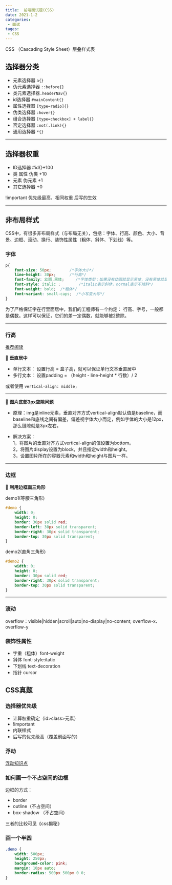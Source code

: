 ```yaml
---
title:  前端面试题(CSS)
date: 2021-1-2
categories: 
 - 面试
tages:
 - CSS
---
```

<Boxx type='tip' />

CSS （Cascading Style Sheet）层叠样式表

## 选择器分类

- 元素选择器 ```a{}```
- 伪元素选择器 ```::before{}```
- 类元素选择器```.headerNav{}```
- id选择器  ```#mainContent{}```
- 属性选择器  ```[type=radio]{}```
- 伪类选择器  ```:hover{}```
- 组合选择器   ```[type=checkbox] + label{}```
- 否定选择器 ```:not(.link){}```
- 通用选择器  ```*{}```

---

## 选择器权重

- ID选择器 #id{}+100
- 类 属性 伪类 +10
- 元素 伪元素 +1
- 其它选择器 +0

!important 优先级最高，相同权重 后写的生效

---

## 非布局样式
CSS中，有很多非布局样式（与布局无关），包括：字体、行高、颜色、大小、背景、边框、滚动、换行、装饰性属性（粗体、斜体、下划线）等。
### 字体

``` css
p{
	font-size: 50px; 		/*字体大小*/
	line-height: 30px;      /*行高*/
	font-family: 幼圆,黑体; 	/*字体类型：如果没有幼圆就显示黑体，没有黑体就显示默认*/
	font-style: italic ;		/*italic表示斜体，normal表示不倾斜*/
	font-weight: bold;	/*粗体*/
	font-variant: small-caps;  /*小写变大写*/
}
```
为了严格保证字在行里面居中，我们的工程师有一个约定： 行高、字号，一般都是偶数。这样可以保证，它们的差一定偶数，就能够被2整除。

---

### 行高
[推荐阅读](https://github.com/qianguyihao/Web/blob/master/02-CSS%E5%9F%BA%E7%A1%80/01-CSS%E5%B1%9E%E6%80%A7%EF%BC%9A%E5%AD%97%E4%BD%93%E5%B1%9E%E6%80%A7%E5%92%8C%E6%96%87%E6%9C%AC%E5%B1%9E%E6%80%A7.md) 

:unicorn: **垂直居中**    
- 单行文本：  设置行高 = 盒子高，就可以保证单行文本垂直居中
- 多行文本：  设置padding = （height - line-height * 行数）/ 2 

或者使用 ``` vertical-align: middle; ```

---

:dolphin: **图片底部3px空隙问题**   
- 原理：img是inline元素，垂直对齐方式vertical-align默认值是baseline，而baseline和底线之间有偏差，偏差视字体大小而定，例如字体的大小是12px，那么缝隙就是3px左右。   

- 解决方案：      
1，将图片的垂直对齐方式vertical-align的值设置为bottom。   
2，将图片display设置为block，并且指定width和height。        
3，设置图片所在的容器元素和width和height与图片一样。      


---

### 边框

:unicorn: **利用边框画三角形**  

demo1(等腰三角形)
```css
#demo {
    width: 0;
    height: 0;
    border: 30px solid red;
    border-left: 30px solid transparent;
    border-right: 30px solid transparent;
    border-top: 30px solid transparent;
}
```

demo2(直角三角形)
```css
#demo2 {
    width: 0;
    height: 0;
    border: 30px solid red;
    border-right: 30px solid transparent;
    border-top: 30px solid transparent;
}
```

---

### 滚动

overflow：visible|hidden|scroll|auto|no-display|no-content;
overflow-x、 overflow-y


### 装饰性属性 

- 字重（粗体）font-weight
- 斜体 font-style:itatic
- 下划线 text-decoration
- 指针 cursor


## CSS真题

### 选择器优先级
- 计算权重确定（id>class>元素）
- !important
- 内联样式
- 后写的优先级高（覆盖前面写的）


### 浮动
[浮动知识点](https://github.com/qianguyihao/Web/blob/master/02-CSS%E5%9F%BA%E7%A1%80/07-%E6%B5%AE%E5%8A%A8.md)



### 如何画一个不占空间的边框
边框的方式：    
- border
- outline（不占空间）
- box-shadow （不占空间）

三者的比较可见《css揭秘》


### 画一个半圆

```css {2,3,6}
.demo {
    width: 500px;
    height: 250px;
    background-color: pink;
    margin: 10px auto;
    border-radius: 500px 500px 0 0;
}
```


